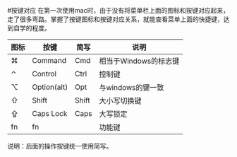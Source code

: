 #按键对应
在第一次使用mac时，由于没有将菜单栏上面的图标和按键对应起来，走了很多弯路。掌握了按键图标和按键对应关系，就能查看菜单上面的快捷键，达到自学的程度。

图标   |   按键         |简写   |说明
-------|----------------|-------|------
⌘      |Command         |Cmd    |相当于Windows的标志键
⌃      |Control         |Ctrl   |控制键
⌥      |Option(alt)     |Opt    |与windows的键一致
⇧      |Shift           |Shift  |大小写切换键
⇪      |Caps Lock       |Caps   |大写锁定
fn     |fn              |       |功能键

说明：后面的操作按键统一使用简写。
